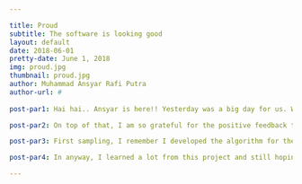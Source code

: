 ```yaml
---

title: Proud
subtitle: The software is looking good
layout: default
date: 2018-06-01
pretty-date: June 1, 2018
img: proud.jpg
thumbnail: proud.jpg
author: Muhammad Ansyar Rafi Putra
author-url: #
 
post-par1: Hai hai.. Ansyar is here!! Yesterday was a big day for us. We just finished the CDR and hopefully we will pass it as well. There is nothing more that I can say to express my feeling than PROUD. I'm so proud of the team, we worked hard, but also study hard. (Yeehaa). FYI, we have just finished our last exam today (wohooo).

post-par2: On top of that, I am so grateful for the positive feedback that we got in CDR, especially for Software Team. The first feedback we had was "above expectations". Yes, the time that we spent coding and debugging was not wasted at all. From the start we already aimed to finish the software prototype before summer, so that the others can do testing (e.g. sampling testing) to their heart content. So what do we have so far? There are several crucial parts in this experiment, i.e. sampling and communicataion (to ground station).

post-par3: First sampling, I remember I developed the algorithm for the first time, simple but not tested yet. However, because of the rapid changes and increasing demands, the algorithm had some flaws. Then, I gathered all demands from other teams, science requirements and electrical limitations, then, in 10 minutes, I developed a completely different algorithm. Finally last Saturday I and Gustav tested the OBC and GS communication link, and it works. After that established, we can test my 10 minutes algorithm, aaaannndddd..... It worked~ (again so proud). Eventhough there were 2 bugs, first one was a really stupid mistake by me (I misplaced 1 syntax in different functions). The software crashed after reaching that syntax. The next bug was also basic mistake. At that one place for no reason, I started counting  arrays in C++ from 1 (It has to start from 0). After fixing the bugs, now we have a working prototype that can handle sampling and several important electrical limitations and don't forget, it can be commanded manually as well. Oh I forgot to mentioned, we succesfully created a simple simulation environment for the software. With this, we know how the software behave with "real" conditions. 

post-par4: In anyway, I learned a lot from this project and still hoping for more experience to come. See you on the next post. SOFTWARE ROCKS!!!

---
```

